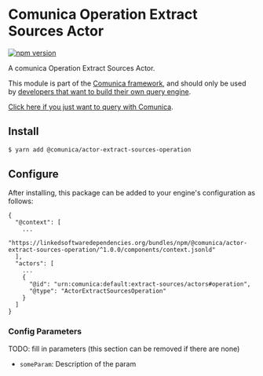 # Comunica Operation Extract Sources Actor

[![npm version](https://badge.fury.io/js/%40comunica%2Factor-extract-sources-operation.svg)](https://www.npmjs.com/package/@comunica/actor-extract-sources-operation)

A comunica Operation Extract Sources Actor.

This module is part of the [Comunica framework](https://github.com/comunica/comunica),
and should only be used by [developers that want to build their own query engine](https://comunica.dev/docs/modify/).

[Click here if you just want to query with Comunica](https://comunica.dev/docs/query/).

## Install

```bash
$ yarn add @comunica/actor-extract-sources-operation
```

## Configure

After installing, this package can be added to your engine's configuration as follows:
```text
{
  "@context": [
    ...
    "https://linkedsoftwaredependencies.org/bundles/npm/@comunica/actor-extract-sources-operation/^1.0.0/components/context.jsonld"
  ],
  "actors": [
    ...
    {
      "@id": "urn:comunica:default:extract-sources/actors#operation",
      "@type": "ActorExtractSourcesOperation"
    }
  ]
}
```

### Config Parameters

TODO: fill in parameters (this section can be removed if there are none)

* `someParam`: Description of the param

